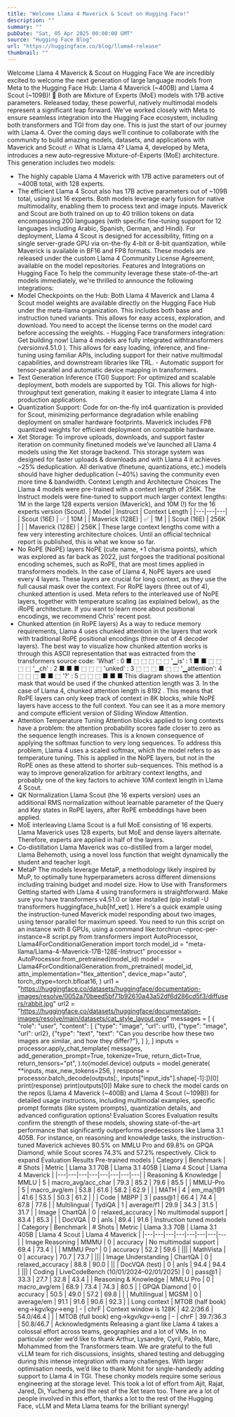 ```yaml
---
title: "Welcome Llama 4 Maverick & Scout on Hugging Face!"
description: ""
summary: ""
pubDate: "Sat, 05 Apr 2025 00:00:00 GMT"
source: "Hugging Face Blog"
url: "https://huggingface.co/blog/llama4-release"
thumbnail: ""
---
```


Welcome Llama 4 Maverick & Scout on Hugging Face
We are incredibly excited to welcome the next generation of large language models from Meta to the Hugging Face Hub: Llama 4 Maverick (~400B) and Llama 4 Scout (~109B)! 🤗 Both are Mixture of Experts (MoE) models with 17B active parameters.
Released today, these powerful, natively multimodal models represent a significant leap forward. We've worked closely with Meta to ensure seamless integration into the Hugging Face ecosystem, including both transformers and TGI from day one.
This is just the start of our journey with Llama 4. Over the coming days we’ll continue to collaborate with the community to build amazing models, datasets, and applications with Maverick and Scout! 🔥
What is Llama 4?
Llama 4, developed by Meta, introduces a new auto-regressive Mixture-of-Experts (MoE) architecture. This generation includes two models:
- The highly capable Llama 4 Maverick with 17B active parameters out of ~400B total, with 128 experts.
- The efficient Llama 4 Scout also has 17B active parameters out of ~109B total, using just 16 experts.
Both models leverage early fusion for native multimodality, enabling them to process text and image inputs. Maverick and Scout are both trained on up to 40 trillion tokens on data encompassing 200 languages (with specific fine-tuning support for 12 languages including Arabic, Spanish, German, and Hindi).
For deployment, Llama 4 Scout is designed for accessibility, fitting on a single server-grade GPU via on-the-fly 4-bit or 8-bit quantization, while Maverick is available in BF16 and FP8 formats. These models are released under the custom Llama 4 Community License Agreement, available on the model repositories.
Features and Integrations on Hugging Face
To help the community leverage these state-of-the-art models immediately, we're thrilled to announce the following integrations:
- Model Checkpoints on the Hub: Both Llama 4 Maverick and Llama 4 Scout model weights are available directly on the Hugging Face Hub under the
meta-llama
organization. This includes both base and instruction tuned variants. This allows for easy access, exploration, and download. You need to accept the license terms on the model card before accessing the weights. - Hugging Face
transformers
integration: Get building now! Llama 4 models are fully integrated withtransformers
(versionv4.51.0
). This allows for easy loading, inference, and fine-tuning using familiar APIs, including support for their native multimodal capabilities, and downstream libraries like TRL. - Automatic support for tensor-parallel and automatic device mapping in transformers.
- Text Generation Inference (TGI) Support: For optimized and scalable deployment, both models are supported by TGI. This allows for high-throughput text generation, making it easier to integrate Llama 4 into production applications.
- Quantization Support: Code for on-the-fly int4 quantization is provided for Scout, minimizing performance degradation while enabling deployment on smaller hardware footprints. Maverick includes FP8 quantized weights for efficient deployment on compatible hardware.
- Xet Storage: To improve uploads, downloads, and support faster iteration on community finetuned models we’ve launched all Llama 4 models using the Xet storage backend. This storage system was designed for faster uploads & downloads and with Llama 4 it achieves ~25% deduplication. All derivative (finetune, quantizations, etc.) models should have higher deduplication (~40%) saving the community even more time & bandwidth.
Context Length and Architecture Choices
The Llama 4 models were pre-trained with a context length of 256K. The Instruct models were fine-tuned to support much larger context lengths: 1M in the large 128 experts version (Maverick), and 10M (!) for the 16 experts version (Scout).
| Model | Instruct | Context Length |
|---|---|---|
| Scout (16E) | ✅ | 10M |
| Maverick (128E) | ✅ | 1M |
| Scout (16E) | 256K | |
| Maverick (128E) | 256K |
These large context lengths come with a few very interesting architecture choices. Until an official technical report is published, this is what we know so far.
- No RoPE (NoPE) layers
NoPE (cute name, +1 charisma points), which was explored as far back as 2022, just forgoes the traditional positional encoding schemes, such as RoPE, that are most times applied in transformers models. In the case of Llama 4, NoPE layers are used every 4 layers. These layers are crucial for long context, as they use the full causal mask over the context.
For RoPE layers (three out of 4), chunked attention is used.
Meta refers to the interleaved use of NoPE layers, together with temperature scaling (as explained below), as the iRoPE
architecture.
If you want to learn more about positional encodings, we recommend Chris' recent post.
- Chunked attention (in RoPE layers)
As a way to reduce memory requirements, Llama 4 uses chunked attention in the layers that work with traditional RoPE positional encodings (three out of 4 decoder layers). The best way to visualize how chunked attention works is through this ASCII representation that was extracted from the transformers source code:
'What' : 0 ■ ⬚ ⬚ ⬚ ⬚ ⬚
'▁is' : 1 ■ ■ ⬚ ⬚ ⬚ ⬚
'▁ch' : 2 ■ ■ ■ ⬚ ⬚ ⬚
'unked' : 3 ⬚ ⬚ ⬚ ■ ⬚ ⬚
'▁attention': 4 ⬚ ⬚ ⬚ ■ ■ ⬚
'?' : 5 ⬚ ⬚ ⬚ ■ ■ ■
This diagram shows the attention mask that would be used if the chunked attention length was 3. In the case of Llama 4, chunked attention length is 8192
. This means that RoPE layers can only keep track of context in 8K blocks, while NoPE layers have access to the full context. You can see it as a more memory and compute efficient version of Sliding Window Attention.
- Attention Temperature Tuning
Attention blocks applied to long contexts have a problem: the attention probability scores fade closer to zero as the sequence length increases. This is a known consequence of applying the softmax function to very long sequences. To address this problem, Llama 4 uses a scaled softmax, which the model refers to as temperature tuning. This is applied in the NoPE layers, but not in the RoPE ones as these attend to shorter sub-sequences.
This method is a way to improve generalization for arbitrary context lengths, and probably one of the key factors to achieve 10M context length in Llama 4 Scout.
- QK Normalization
Llama Scout (the 16 experts version) uses an additional RMS normalization without learnable parameter of the Query and Key states in RoPE layers, after RoPE embeddings have been applied.
- MoE interleaving
Llama Scout is a full MoE consisting of 16 experts. Llama Maverick uses 128 experts, but MoE and dense layers alternate. Therefore, experts are applied in half of the layers.
- Co-distillation
Llama Maverick was co-distilled from a larger model, Llama Behemoth, using a novel loss function that weight dynamically the student and teacher logit.
- MetaP
The models leverage MetaP, a methodology likely inspired by MuP, to optimally tune hyperparameters across different dimensions including training budget and model size.
How to Use with Transformers
Getting started with Llama 4 using transformers
is straightforward. Make sure you have transformers v4.51.0
or later installed (pip install -U transformers huggingface_hub[hf_xet]
). Here's a quick example using the instruction-tuned Maverick model responding about two images, using tensor parallel for maximum speed. You need to run this script on an instance with 8 GPUs, using a command like:torchrun –nproc-per-instance=8 script.py
from transformers import AutoProcessor, Llama4ForConditionalGeneration
import torch
model_id = "meta-llama/Llama-4-Maverick-17B-128E-Instruct"
processor = AutoProcessor.from_pretrained(model_id)
model = Llama4ForConditionalGeneration.from_pretrained(
model_id,
attn_implementation="flex_attention",
device_map="auto",
torch_dtype=torch.bfloat16,
)
url1 = "https://huggingface.co/datasets/huggingface/documentation-images/resolve/0052a70beed5bf71b92610a43a52df6d286cd5f3/diffusers/rabbit.jpg"
url2 = "https://huggingface.co/datasets/huggingface/documentation-images/resolve/main/datasets/cat_style_layout.png"
messages = [
{
"role": "user",
"content": [
{"type": "image", "url": url1},
{"type": "image", "url": url2},
{"type": "text", "text": "Can you describe how these two images are similar, and how they differ?"},
]
},
]
inputs = processor.apply_chat_template(
messages,
add_generation_prompt=True,
tokenize=True,
return_dict=True,
return_tensors="pt",
).to(model.device)
outputs = model.generate(
**inputs,
max_new_tokens=256,
)
response = processor.batch_decode(outputs[:, inputs["input_ids"].shape[-1]:])[0]
print(response)
print(outputs[0])
Make sure to check the model cards on the repos (Llama 4 Maverick (~400B) and Llama 4 Scout (~109B)) for detailed usage instructions, including multimodal examples, specific prompt formats (like system prompts), quantization details, and advanced configuration options!
Evaluation Scores
Evaluation results confirm the strength of these models, showing state-of-the-art performance that significantly outperforms predecessors like Llama 3.1 405B. For instance, on reasoning and knowledge tasks, the instruction-tuned Maverick achieves 80.5% on MMLU Pro and 69.8% on GPQA Diamond, while Scout scores 74.3% and 57.2% respectively.
Click to expand Evaluation Results
Pre-trained models
| Category | Benchmark | # Shots | Metric | Llama 3.1 70B | Llama 3.1 405B | Llama 4 Scout | Llama 4 Maverick |
|---|---|---|---|---|---|---|---|
| Reasoning & Knowledge | MMLU | 5 | macro_avg/acc_char | 79.3 | 85.2 | 79.6 | 85.5 |
| MMLU-Pro | 5 | macro_avg/em | 53.8 | 61.6 | 58.2 | 62.9 | |
| MATH | 4 | em_maj1@1 | 41.6 | 53.5 | 50.3 | 61.2 | |
| Code | MBPP | 3 | pass@1 | 66.4 | 74.4 | 67.8 | 77.6 |
| Multilingual | TydiQA | 1 | average/f1 | 29.9 | 34.3 | 31.5 | 31.7 |
| Image | ChartQA | 0 | relaxed_accuracy | No multimodal support | 83.4 | 85.3 | |
| DocVQA | 0 | anls | 89.4 | 91.6 |
Instruction tuned models
| Category | Benchmark | # Shots | Metric | Llama 3.3 70B | Llama 3.1 405B | Llama 4 Scout | Llama 4 Maverick |
|---|---|---|---|---|---|---|---|
| Image Reasoning | MMMU | 0 | accuracy | No multimodal support | 69.4 | 73.4 | |
| MMMU Pro^ | 0 | accuracy | 52.2 | 59.6 | |||
| MathVista | 0 | accuracy | 70.7 | 73.7 | |||
| Image Understanding | ChartQA | 0 | relaxed_accuracy | 88.8 | 90.0 | ||
| DocVQA (test) | 0 | anls | 94.4 | 94.4 | |||
| Coding | LiveCodeBench (10/01/2024–02/01/2025) | 0 | pass@1 | 33.3 | 27.7 | 32.8 | 43.4 |
| Reasoning & Knowledge | MMLU Pro | 0 | macro_avg/em | 68.9 | 73.4 | 74.3 | 80.5 |
| GPQA Diamond | 0 | accuracy | 50.5 | 49.0 | 57.2 | 69.8 | |
| Multilingual | MGSM | 0 | average/em | 91.1 | 91.6 | 90.6 | 92.3 |
| Long context | MTOB (half book) eng→kgv/kgv→eng | - | chrF | Context window is 128K | 42.2/36.6 | 54.0/46.4 | |
| MTOB (full book) eng→kgv/kgv→eng | - | chrF | 39.7/36.3 | 50.8/46.7 |
Acknowledgments
Releasing a giant like Llama 4 takes a colossal effort across teams, geographies and a lot of VMs. In no particular order we’d like to thank Arthur, Lysandre, Cyril, Pablo, Marc, Mohammed from the Transformers team. We are grateful to the full vLLM team for rich discussions, insights, shared testing and debugging during this intense integration with many challenges. With larger optimisation needs, we’d like to thank Mohit for single-handedly adding support to Llama 4 in TGI. These chonky models require some serious engineering at the storage level. This took a lot of effort from Ajit, Rajat, Jared, Di, Yucheng and the rest of the Xet team too.
There are a lot of people involved in this effort, thanks a lot to the rest of the Hugging Face, vLLM and Meta Llama teams for the brilliant synergy!